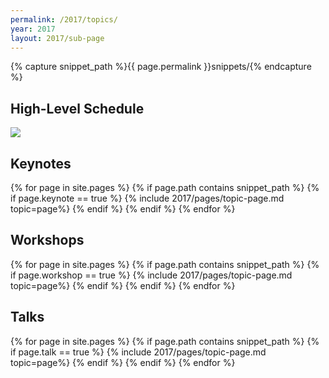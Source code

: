 ```yaml
---
permalink: /2017/topics/
year: 2017
layout: 2017/sub-page
---
```

{% capture snippet_path %}{{ page.permalink }}snippets/{% endcapture %}



<div class="container" id="topics">


<section class="main-content text-center" id="topic-keynotes">

<h2>High-Level Schedule</h2>
<img src="http://europeantestingconference.eu/images/2017/CondencedSchedule.png">

<h2>Keynotes</h2>

{% for page in site.pages %}
{% if page.path contains snippet_path %}
{% if page.keynote == true %}
 {% include 2017/pages/topic-page.md  topic=page%}
{% endif %}
{% endif %}
{% endfor %}

</section>

<section class="main-content text-center" id="topic-workshops">
<h2>Workshops</h2>

{% for page in site.pages %}
{% if page.path contains snippet_path %}
{% if page.workshop == true %}
 {% include 2017/pages/topic-page.md  topic=page%}
{% endif %}
{% endif %}
{% endfor %}

</section>

<section class="main-content text-center" id="topic-talks">
<h2>Talks</h2>

{% for page in site.pages %}
{% if page.path contains snippet_path %}
{% if page.talk == true %}
 {% include 2017/pages/topic-page.md  topic=page%}
{% endif %}
{% endif %}
{% endfor %}

</section>
</div>

